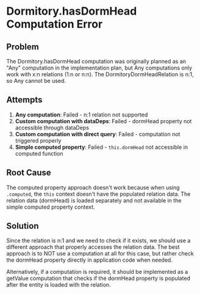 # Dormitory.hasDormHead Computation Error

## Problem
The Dormitory.hasDormHead computation was originally planned as an "Any" computation in the implementation plan, but Any computations only work with x:n relations (1:n or n:n). The DormitoryDormHeadRelation is n:1, so Any cannot be used.

## Attempts
1. **Any computation**: Failed - n:1 relation not supported
2. **Custom computation with dataDeps**: Failed - dormHead property not accessible through dataDeps
3. **Custom computation with direct query**: Failed - computation not triggered properly  
4. **Simple computed property**: Failed - `this.dormHead` not accessible in computed function

## Root Cause
The computed property approach doesn't work because when using `.computed`, the `this` context doesn't have the populated relation data. The relation data (dormHead) is loaded separately and not available in the simple computed property context.

## Solution
Since the relation is n:1 and we need to check if it exists, we should use a different approach that properly accesses the relation data. The best approach is to NOT use a computation at all for this case, but rather check the dormHead property directly in application code when needed.

Alternatively, if a computation is required, it should be implemented as a getValue computation that checks if the dormHead property is populated after the entity is loaded with the relation.
